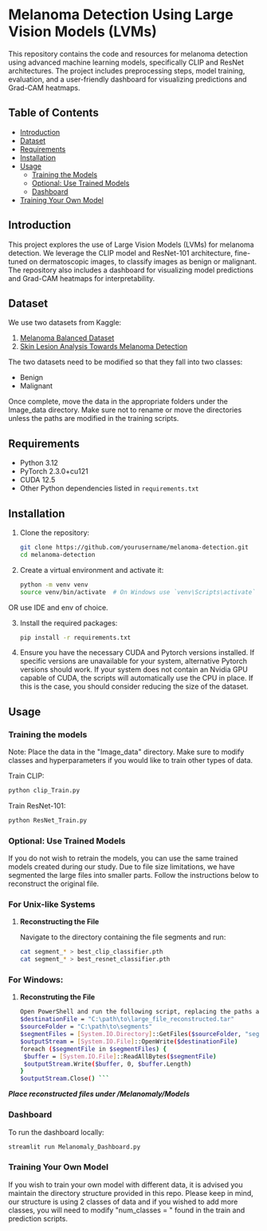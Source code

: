 # Melanoma Detection Using Large Vision Models (LVMs)

This repository contains the code and resources for melanoma detection using advanced machine learning models, specifically CLIP and ResNet architectures. The project includes preprocessing steps, model training, evaluation, and a user-friendly dashboard for visualizing predictions and Grad-CAM heatmaps.

## Table of Contents
- [Introduction](#introduction)
- [Dataset](#dataset)
- [Requirements](#requirements)
- [Installation](#installation)
- [Usage](#usage)
  - [Training the Models](#training-the-models)
  - [Optional: Use Trained Models](#optional-use-trained-models)
  - [Dashboard](#dashboard)
- [Training Your Own Model](#training-your-own-model)

## Introduction

This project explores the use of Large Vision Models (LVMs) for melanoma detection. We leverage the CLIP model and ResNet-101 architecture, fine-tuned on dermatoscopic images, to classify images as benign or malignant. The repository also includes a dashboard for visualizing model predictions and Grad-CAM heatmaps for interpretability.

## Dataset

We use two datasets from Kaggle:
1. [Melanoma Balanced Dataset](https://www.kaggle.com/datasets/scipygaurav/melanoma-balanced-dataset)
2. [Skin Lesion Analysis Towards Melanoma Detection](https://www.kaggle.com/datasets/wanderdust/skin-lesion-analysis-toward-melanoma-detection)

The two datasets need to be modified so that they fall into two classes: 
- Benign
- Malignant

Once complete, move the data in the appropriate folders under the Image_data directory. Make sure not to rename or move the directories unless the paths are modified in the training scripts.

## Requirements

- Python 3.12
- PyTorch 2.3.0+cu121
- CUDA 12.5
- Other Python dependencies listed in `requirements.txt`

## Installation

1. Clone the repository:
    ```bash
    git clone https://github.com/yourusername/melanoma-detection.git
    cd melanoma-detection
    ```

2. Create a virtual environment and activate it:
    ```bash
    python -m venv venv
    source venv/bin/activate  # On Windows use `venv\Scripts\activate`
    ```
OR use IDE and env of choice. 

3. Install the required packages:
    ```bash
    pip install -r requirements.txt
    ```

4. Ensure you have the necessary CUDA and Pytorch versions installed. If specific versions are unavailable for your system, alternative Pytorch versions should work. If your system does not contain an Nvidia GPU capable of CUDA, the scripts will automatically use the CPU in place. If this is the case, you should consider reducing the size of the dataset. 

## Usage

### Training the models
Note: Place the data in the "Image_data" directory. Make sure to modify classes and hyperparameters if you would like to train other types of data. 

Train CLIP:
```bash
python clip_Train.py
```

Train ResNet-101:
```bash
python ResNet_Train.py
```

### Optional: Use Trained Models
If you do not wish to retrain the models, you can use the same trained models created during our study. Due to file size limitations, we have segmented the large files into smaller parts. Follow the instructions below to reconstruct the original file.

### For Unix-like Systems

1. **Reconstructing the File**

   Navigate to the directory containing the file segments and run:

   ```bash
   cat segment_* > best_clip_classifier.pth
   cat segment_* > best_resnet_classifier.pth

### For Windows: 

1. **Reconstruting the File**
   
   ```bash
   Open PowerShell and run the following script, replacing the paths as necessary:
   $destinationFile = "C:\path\to\large_file_reconstructed.tar"
   $sourceFolder = "C:\path\to\segments"
   $segmentFiles = [System.IO.Directory]::GetFiles($sourceFolder, "segment_*")
   $outputStream = [System.IO.File]::OpenWrite($destinationFile)
   foreach ($segmentFile in $segmentFiles) {
    $buffer = [System.IO.File]::ReadAllBytes($segmentFile)
    $outputStream.Write($buffer, 0, $buffer.Length)
   }
   $outputStream.Close() ```

***Place reconstructed files under /Melanomaly/Models***

### Dashboard
To run the dashboard locally:
```bash
streamlit run Melanomaly_Dashboard.py
```

### Training Your Own Model

If you wish to train your own model with different data, it is advised you maintain the directory structure provided in this repo. Please keep in mind, our structure is using 2 classes of data and if you wished to add more classes, you will need to modify "num_classes = " found in the train and prediction scripts. 
